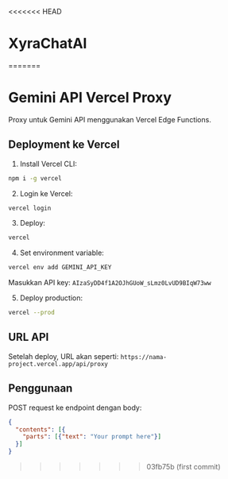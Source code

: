 <<<<<<< HEAD
# XyraChatAI
=======

# Gemini API Vercel Proxy

Proxy untuk Gemini API menggunakan Vercel Edge Functions.

## Deployment ke Vercel

1. Install Vercel CLI:
```bash
npm i -g vercel
```

2. Login ke Vercel:
```bash
vercel login
```

3. Deploy:
```bash
vercel
```

4. Set environment variable:
```bash
vercel env add GEMINI_API_KEY
```
Masukkan API key: `AIzaSyDD4f1A2OJhGUoW_sLmz0LvUD9BIqW73ww`

5. Deploy production:
```bash
vercel --prod
```

## URL API

Setelah deploy, URL akan seperti:
`https://nama-project.vercel.app/api/proxy`

## Penggunaan

POST request ke endpoint dengan body:
```json
{
  "contents": [{
    "parts": [{"text": "Your prompt here"}]
  }]
}
```
>>>>>>> 03fb75b (first commit)
